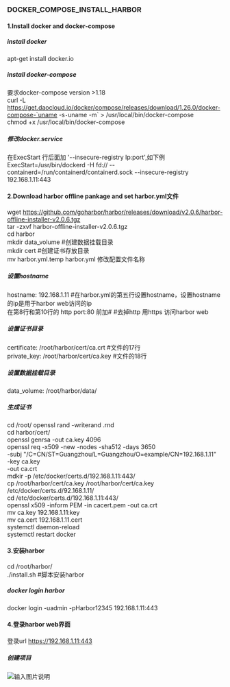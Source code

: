 ### DOCKER_COMPOSE_INSTALL_HARBOR
#### 1.Install docker and docker-compose
##### install docker 
apt-get install  docker.io 
##### install docker-compose
要求docker-compose version >1.18 \
curl -L https://get.daocloud.io/docker/compose/releases/download/1.26.0/docker-compose-`uname -s`-`uname -m` > /usr/local/bin/docker-compose \
chmod +x /usr/local/bin/docker-compose 
##### 修改docker.service
在ExecStart 行后面加 '--insecure-registry Ip:port',如下例 \
ExecStart=/usr/bin/dockerd -H fd:// --containerd=/run/containerd/containerd.sock --insecure-registry 192.168.1.11:443
#### 2.Download harbor offline pankage and set harbor.yml文件
wget https://github.com/goharbor/harbor/releases/download/v2.0.6/harbor-offline-installer-v2.0.6.tgz \
tar -zxvf harbor-offline-installer-v2.0.6.tgz \
cd harbor \
mkdir data_volume  #创建数据挂载目录 \
mkdir cert         #创建证书存放目录  \
mv  harbor.yml.temp harbor.yml  修改配置文件名称 
##### 设置hostname 
hostname: 192.168.1.11  #在harbor.yml的第五行设置hostname，设置hostname的ip是用于harbor web访问的ip \
在第8行和第10行的 http  port:80 前加#      #去掉http 用https 访问harbor web 
##### 设置证书目录
certificate: /root/harbor/cert/ca.crt   #文件的17行 \
private_key: /root/harbor/cert/ca.key   #文件的18行 
##### 设置数据挂载目录
data_volume: /root/harbor/data/
##### 生成证书
cd /root/ 
openssl rand -writerand .rnd   
cd harbor/cert/  \
openssl genrsa -out ca.key 4096  \
openssl req -x509 -new -nodes -sha512 -days 3650 \
    -subj "/C=CN/ST=Guangzhou/L=Guangzhou/O=example/CN=192.168.1.11" \
    -key ca.key \
    -out ca.crt \
mdkir -p /etc/docker/certs.d/192.168.1.11:443/   \
cp /root/harbor/cert/ca.key   /root/harbor/cert/ca.key    /etc/docker/certs.d/92.168.1.11/  \
cd /etc/docker/certs.d/192.168.1.11:443/  \
openssl x509 -inform PEM -in cacert.pem -out ca.crt   \
mv ca.key  192.168.1.11:key   \
mv ca.cert 192.168.1.11.cert   \
systemctl daemon-reload  \
systemctl restart docker 
#### 3.安装harbor
cd  /root/harbor/   \
./install.sh    #脚本安装harbor 
##### docker login harbor
docker login -uadmin -pHarbor12345 192.168.1.11:443
#### 4.登录harbor web界面
登录url https://192.168.1.11:443
##### 创建项目
![输入图片说明](https://images.gitee.com/uploads/images/2021/0304/122909_c4583be7_7624663.png "屏幕截图.png")
